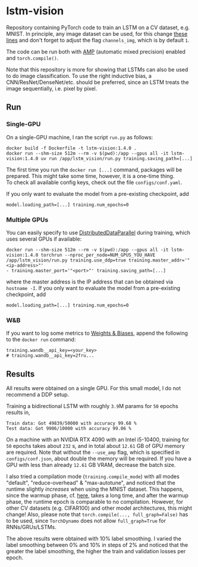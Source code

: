 # lstm-vision
Repository containing PyTorch code to train an LSTM on a CV dataset, e.g. MNIST. In principle, any image dataset can be used, for this change [these lines](https://github.com/ImahnShekhzadeh/lstm-vision/blob/main/mnist-lstm/functions.py#L73-L95) and don't forget to adjust the flag `channels_img`, which is by default `1`.

The code can be run both with [AMP](https://pytorch.org/docs/stable/amp.html) (automatic mixed precision) enabled and `torch.compile()`.

Note that this repository is more for showing that LSTMs can also be used to do image classification. To use the right inductive bias, a CNN/ResNet/DenseNet/etc. should be preferred, since an LSTM treats the image sequentially, i.e. pixel by pixel.

## Run

### Single-GPU
On a single-GPU machine, I ran the script `run.py` as follows:
```
docker build -f Dockerfile -t lstm-vision:1.4.0 .
docker run --shm-size 512m --rm -v $(pwd):/app --gpus all -it lstm-vision:1.4.0 uv run /app/lstm_vision/run.py training.saving_path=[...]
```
The first time you run the `docker run [...]` command, packages will be prepared. This might take some time, however, it is a one-time thing.\
To check all available config keys, check out the file `configs/conf.yaml`.

If you only want to evaluate the model from a pre-existing checkpoint, add
```
model.loading_path=[...] training.num_epochs=0
```

### Multiple GPUs
You can easily specify to use [DistributedDataParallel](https://pytorch.org/docs/stable/generated/torch.nn.parallel.DistributedDataParallel.html) during training, which uses several GPUs if available:
```
docker run --shm-size 512m --rm -v $(pwd):/app --gpus all -it lstm-vision:1.4.0 torchrun --nproc_per_node=NUM_GPUS_YOU_HAVE /app/lstm_vision/run.py training.use_ddp=true training.master_addr='"<ip-address>"'
- training.master_port='"<port>"' training.saving_path=[...]
```
where the master address is the IP address that can be obtained via `hostname -I`. If you only want to evaluate the model from a pre-existing checkpoint, add
```
model.loading_path=[...] training.num_epochs=0
```

### W&B
If you want to log some metrics to [Weights & Biases](https://wandb.ai/), append the following to the `docker run` command:
```
training.wandb__api_key=<your_key>
# training.wandb__api_key=2fru...
```

## Results

All results were obtained on a single GPU. For this small model, I do not recommend a DDP setup.

Training a bidirectional LSTM with roughly `3.9`M params for `50` epochs results in,
```
Train data: Got 49839/50000 with accuracy 99.68 %
Test data: Got 9906/10000 with accuracy 99.06 %
```
On a machine with an NVIDIA RTX 4090 with an Intel i5-10400, training for `50` epochs takes about `232` s, and in total about `12.61` GB of GPU memory are required. Note that without the `--use_amp` flag, which is specified in `configs/conf.json`, about double the memory will be required. If you have a GPU with less than already `12.61` GB VRAM, decrease the batch size.

I also tried a compilation mode (`training.compile_mode`) with all modes "default", "reduce-overhead" & "max-autotune", and noticed that the runtime slightly _increases_ when using the MNIST dataset. This happens, since the warmup phase, cf. [here](https://pytorch.org/tutorials/intermediate/torch_compile_tutorial.html), takes a long time, and after the warmup phase, the runtime epoch is comparable to no compilation. However, for other CV datasets (e.g. CIFAR100) and other model architectures, this might change! Also, please note that `torch.compile(..., full_graph=False)` has to be used, since `TorchDynamo` does not allow `full_graph=True` for RNNs/GRUs/LSTMs.

The above results were obtained with $10 \%$ label smoothing. I varied the label smoothing between $0 \%$ and $10 \%$ in steps of $2 \%$ and noticed that the greater the label smoothing, the higher the train and validation losses per epoch.
